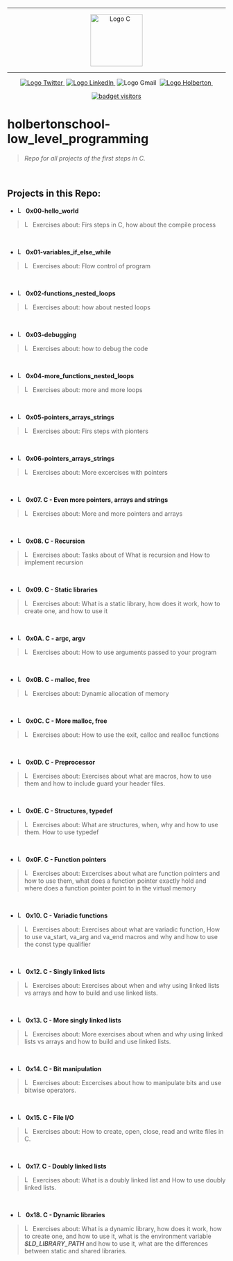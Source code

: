 <div align=center>

<hr />
<img src="https://raw.githubusercontent.com/jepez90/jepez90.github.io/master/img/Readme_media/logoC.svg" alt="Logo C" height="120" style="max-width:80%;">
<hr />
<a href="https://twitter.com/Jepez90"><img src="https://img.shields.io/twitter/url?label=%40Jepez90&style=social&url=https%3A%2F%2Ftwitter.com%2FJepez90" alt="Logo Twitter">&nbsp;</a>
<a href="https://www.linkedin.com/in/jerson-p%C3%A9rez-010059a4/"><img src="https://img.shields.io/badge/jepez90-%230077B5.svg?&logo=linkedin&logoColor=white" alt="Logo LinkedIn">&nbsp;</a>
<img src="https://img.shields.io/badge/jepez90-white?style=flat&logo=gmail" alt="Logo Gmail">&nbsp;
<a href="https://twitter.com/HolbertonCOL"><img src="https://img.shields.io/badge/Holberton_School-red" alt="Logo Holberton">&nbsp;</a>

<a href="https://github.com/jepez90"><img src="https://visitor-badge.glitch.me/badge?page_id=jepez90.lowlevel" alt="badget visitors"></a>
</div>

# holbertonschool-low_level_programming

 > *Repo for all projects of the first steps in C.*

<br />

## Projects in this Repo:

* <img src="https://raw.githubusercontent.com/jepez90/jepez90.github.io/master/img/Readme_media/logo_folder.svg" alt="Logo Folder" height="15"> **0x00-hello_world**<br />
> <img src="https://raw.githubusercontent.com/jepez90/jepez90.github.io/master/img/Readme_media/logoC.svg" alt="Logo C" height="15"> Exercises about:
Firs steps in C, how about the compile process

<br />

* <img src="https://raw.githubusercontent.com/jepez90/jepez90.github.io/master/img/Readme_media/logo_folder.svg" alt="Logo Folder" height="15"> **0x01-variables_if_else_while**<br />
> <img src="https://raw.githubusercontent.com/jepez90/jepez90.github.io/master/img/Readme_media/logoC.svg" alt="Logo C" height="15"> Exercises about:
Flow control of program

<br />

* <img src="https://raw.githubusercontent.com/jepez90/jepez90.github.io/master/img/Readme_media/logo_folder.svg" alt="Logo Folder" height="15"> **0x02-functions_nested_loops**<br />
> <img src="https://raw.githubusercontent.com/jepez90/jepez90.github.io/master/img/Readme_media/logoC.svg" alt="Logo C" height="15"> Exercises about:
how about nested loops

<br />

* <img src="https://raw.githubusercontent.com/jepez90/jepez90.github.io/master/img/Readme_media/logo_folder.svg" alt="Logo Folder" height="15"> **0x03-debugging**<br />
> <img src="https://raw.githubusercontent.com/jepez90/jepez90.github.io/master/img/Readme_media/logoC.svg" alt="Logo C" height="15"> Exercises about:
how to debug the code

<br />

* <img src="https://raw.githubusercontent.com/jepez90/jepez90.github.io/master/img/Readme_media/logo_folder.svg" alt="Logo Folder" height="15"> **0x04-more_functions_nested_loops**<br />
> <img src="https://raw.githubusercontent.com/jepez90/jepez90.github.io/master/img/Readme_media/logoC.svg" alt="Logo C" height="15"> Exercises about:
more and more loops

<br />

* <img src="https://raw.githubusercontent.com/jepez90/jepez90.github.io/master/img/Readme_media/logo_folder.svg" alt="Logo Folder" height="15"> **0x05-pointers_arrays_strings**<br />
> <img src="https://raw.githubusercontent.com/jepez90/jepez90.github.io/master/img/Readme_media/logoC.svg" alt="Logo C" height="15"> Exercises about:
Firs steps with pionters

<br />

* <img src="https://raw.githubusercontent.com/jepez90/jepez90.github.io/master/img/Readme_media/logo_folder.svg" alt="Logo Folder" height="15"> **0x06-pointers_arrays_strings**<br />
> <img src="https://raw.githubusercontent.com/jepez90/jepez90.github.io/master/img/Readme_media/logoC.svg" alt="Logo C" height="15"> Exercises about:
More excercises with pointers

<br />

* <img src="https://raw.githubusercontent.com/jepez90/jepez90.github.io/master/img/Readme_media/logo_folder.svg" alt="Logo Folder" height="15"> **0x07. C - Even more pointers, arrays and strings**<br />
> <img src="https://raw.githubusercontent.com/jepez90/jepez90.github.io/master/img/Readme_media/logoC.svg" alt="Logo C" height="15"> Exercises about:
More and more pointers and arrays

<br />

* <img src="https://raw.githubusercontent.com/jepez90/jepez90.github.io/master/img/Readme_media/logo_folder.svg" alt="Logo Folder" height="15"> **0x08. C - Recursion**<br />
> <img src="https://raw.githubusercontent.com/jepez90/jepez90.github.io/master/img/Readme_media/logoC.svg" alt="Logo C" height="15"> Exercises about:
Tasks about of What is recursion and How to implement recursion

<br />

* <img src="https://raw.githubusercontent.com/jepez90/jepez90.github.io/master/img/Readme_media/logo_folder.svg" alt="Logo Folder" height="15"> **0x09. C - Static libraries**<br />
> <img src="https://raw.githubusercontent.com/jepez90/jepez90.github.io/master/img/Readme_media/logoC.svg" alt="Logo C" height="15"> Exercises about:
What is a static library, how does it work, how to create one, and how to use it

<br />

* <img src="https://raw.githubusercontent.com/jepez90/jepez90.github.io/master/img/Readme_media/logo_folder.svg" alt="Logo Folder" height="15"> **0x0A. C - argc, argv**<br />
> <img src="https://raw.githubusercontent.com/jepez90/jepez90.github.io/master/img/Readme_media/logoC.svg" alt="Logo C" height="15"> Exercises about:
How to use arguments passed to your program

<br />

* <img src="https://raw.githubusercontent.com/jepez90/jepez90.github.io/master/img/Readme_media/logo_folder.svg" alt="Logo Folder" height="15"> **0x0B. C - malloc, free**<br />
> <img src="https://raw.githubusercontent.com/jepez90/jepez90.github.io/master/img/Readme_media/logoC.svg" alt="Logo C" height="15"> Exercises about:
Dynamic allocation of memory

<br />

* <img src="https://raw.githubusercontent.com/jepez90/jepez90.github.io/master/img/Readme_media/logo_folder.svg" alt="Logo Folder" height="15"> **0x0C. C - More malloc, free**<br />
> <img src="https://raw.githubusercontent.com/jepez90/jepez90.github.io/master/img/Readme_media/logoC.svg" alt="Logo C" height="15"> Exercises about:
How to use the exit, calloc and realloc functions

<br />

* <img src="https://raw.githubusercontent.com/jepez90/jepez90.github.io/master/img/Readme_media/logo_folder.svg" alt="Logo Folder" height="15"> **0x0D. C - Preprocessor**<br />
> <img src="https://raw.githubusercontent.com/jepez90/jepez90.github.io/master/img/Readme_media/logoC.svg" alt="Logo C" height="15"> Exercises about:
Exercises about what are macros, how to use them and how to include guard your header files.

<br />

* <img src="https://raw.githubusercontent.com/jepez90/jepez90.github.io/master/img/Readme_media/logo_folder.svg" alt="Logo Folder" height="15"> **0x0E. C - Structures, typedef**<br />
> <img src="https://raw.githubusercontent.com/jepez90/jepez90.github.io/master/img/Readme_media/logoC.svg" alt="Logo C" height="15"> Exercises about:
What are structures, when, why and how to use them. How to use typedef

<br />

* <img src="https://raw.githubusercontent.com/jepez90/jepez90.github.io/master/img/Readme_media/logo_folder.svg" alt="Logo Folder" height="15"> **0x0F. C - Function pointers**<br />
> <img src="https://raw.githubusercontent.com/jepez90/jepez90.github.io/master/img/Readme_media/logoC.svg" alt="Logo C" height="15"> Exercises about:
Excercises about what are function pointers and how to use them, what does a function pointer exactly hold and where does a function pointer point to in the virtual memory

<br />

* <img src="https://raw.githubusercontent.com/jepez90/jepez90.github.io/master/img/Readme_media/logo_folder.svg" alt="Logo Folder" height="15"> **0x10. C - Variadic functions**<br />
> <img src="https://raw.githubusercontent.com/jepez90/jepez90.github.io/master/img/Readme_media/logoC.svg" alt="Logo C" height="15"> Exercises about:
Exercises about what are variadic function, How to use va_start, va_arg and va_end macros and why and how to use the const type qualifier

<br />

* <img src="https://raw.githubusercontent.com/jepez90/jepez90.github.io/master/img/Readme_media/logo_folder.svg" alt="Logo Folder" height="15"> **0x12. C - Singly linked lists**<br />
> <img src="https://raw.githubusercontent.com/jepez90/jepez90.github.io/master/img/Readme_media/logoC.svg" alt="Logo C" height="15"> Exercises about:
Exercises about when and why using linked lists vs arrays and how to build and use linked lists.

<br />

* <img src="https://raw.githubusercontent.com/jepez90/jepez90.github.io/master/img/Readme_media/logo_folder.svg" alt="Logo Folder" height="15"> **0x13. C - More singly linked lists**<br />
> <img src="https://raw.githubusercontent.com/jepez90/jepez90.github.io/master/img/Readme_media/logoC.svg" alt="Logo C" height="15"> Exercises about:
More exercises about when and why using linked lists vs arrays and how to build and use linked lists.

<br />

* <img src="https://raw.githubusercontent.com/jepez90/jepez90.github.io/master/img/Readme_media/logo_folder.svg" alt="Logo Folder" height="15"> **0x14. C - Bit manipulation**<br />
> <img src="https://raw.githubusercontent.com/jepez90/jepez90.github.io/master/img/Readme_media/logoC.svg" alt="Logo C" height="15"> Exercises about:
Excercises about how to manipulate bits and use bitwise operators.

<br />

* <img src="https://raw.githubusercontent.com/jepez90/jepez90.github.io/master/img/Readme_media/logo_folder.svg" alt="Logo Folder" height="15"> **0x15. C - File I/O**<br />
> <img src="https://raw.githubusercontent.com/jepez90/jepez90.github.io/master/img/Readme_media/logoC.svg" alt="Logo C" height="15"> Exercises about:
How to create, open, close, read and write files in C.

<br />

* <img src="https://raw.githubusercontent.com/jepez90/jepez90.github.io/master/img/Readme_media/logo_folder.svg" alt="Logo Folder" height="15"> **0x17. C - Doubly linked lists**<br />
> <img src="https://raw.githubusercontent.com/jepez90/jepez90.github.io/master/img/Readme_media/logoC.svg" alt="Logo C" height="15"> Exercises about:
What is a doubly linked list and How to use doubly linked lists.

<br />

* <img src="https://raw.githubusercontent.com/jepez90/jepez90.github.io/master/img/Readme_media/logo_folder.svg" alt="Logo Folder" height="15"> **0x18. C - Dynamic libraries**<br />
> <img src="https://raw.githubusercontent.com/jepez90/jepez90.github.io/master/img/Readme_media/logoC.svg" alt="Logo C" height="15"> Exercises about:
What is a dynamic library, how does it work, how to create one, and how to use it, what is the environment variable ***$LD_LIBRARY_PATH*** and how to use it, what are the differences between static and shared libraries.

<br />
